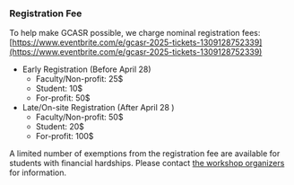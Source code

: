 
### Registration Fee

To help make GCASR possible, we charge nominal registration fees: [https://www.eventbrite.com/e/gcasr-2025-tickets-1309128752339](https://www.eventbrite.com/e/gcasr-2025-tickets-1309128752339)

- Early Registration (Before April 28)
  - Faculty/Non-profit: 25$
  - Student: 10$
  - For-profit: 50$
- Late/On-site Registration (After April 28 )
  - Faculty/Non-profit: 50$
  - Student: 20$
  - For-profit: 100$

A limited number of exemptions from the registration fee are available for students with financial hardships. Please contact [the workshop organizers](mailto:gcasr@googlegroups.com) for information.
